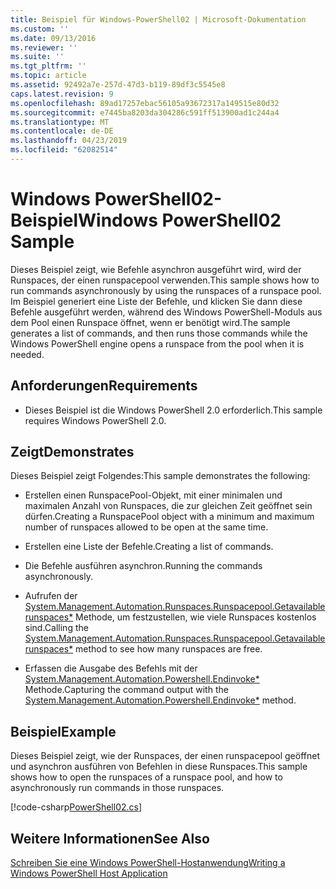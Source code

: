```yaml
---
title: Beispiel für Windows-PowerShell02 | Microsoft-Dokumentation
ms.custom: ''
ms.date: 09/13/2016
ms.reviewer: ''
ms.suite: ''
ms.tgt_pltfrm: ''
ms.topic: article
ms.assetid: 92492a7e-257d-47d3-b119-89df3c5545e8
caps.latest.revision: 9
ms.openlocfilehash: 89ad17257ebac56105a93672317a149515e80d32
ms.sourcegitcommit: e7445ba8203da304286c591ff513900ad1c244a4
ms.translationtype: MT
ms.contentlocale: de-DE
ms.lasthandoff: 04/23/2019
ms.locfileid: "62082514"
---
```

# <a name="windows-powershell02-sample"></a><span data-ttu-id="fcd67-102">Windows PowerShell02-Beispiel</span><span class="sxs-lookup"><span data-stu-id="fcd67-102">Windows PowerShell02 Sample</span></span>

<span data-ttu-id="fcd67-103">Dieses Beispiel zeigt, wie Befehle asynchron ausgeführt wird, wird der Runspaces, der einen runspacepool verwenden.</span><span class="sxs-lookup"><span data-stu-id="fcd67-103">This sample shows how to run commands asynchronously by using the runspaces of a runspace pool.</span></span> <span data-ttu-id="fcd67-104">Im Beispiel generiert eine Liste der Befehle, und klicken Sie dann diese Befehle ausgeführt werden, während des Windows PowerShell-Moduls aus dem Pool einen Runspace öffnet, wenn er benötigt wird.</span><span class="sxs-lookup"><span data-stu-id="fcd67-104">The sample generates a list of commands, and then runs those commands while the Windows PowerShell engine opens a runspace from the pool when it is needed.</span></span>

## <a name="requirements"></a><span data-ttu-id="fcd67-105">Anforderungen</span><span class="sxs-lookup"><span data-stu-id="fcd67-105">Requirements</span></span>

- <span data-ttu-id="fcd67-106">Dieses Beispiel ist die Windows PowerShell 2.0 erforderlich.</span><span class="sxs-lookup"><span data-stu-id="fcd67-106">This sample requires Windows PowerShell 2.0.</span></span>

## <a name="demonstrates"></a><span data-ttu-id="fcd67-107">Zeigt</span><span class="sxs-lookup"><span data-stu-id="fcd67-107">Demonstrates</span></span>

<span data-ttu-id="fcd67-108">Dieses Beispiel zeigt Folgendes:</span><span class="sxs-lookup"><span data-stu-id="fcd67-108">This sample demonstrates the following:</span></span>

- <span data-ttu-id="fcd67-109">Erstellen einen RunspacePool-Objekt, mit einer minimalen und maximalen Anzahl von Runspaces, die zur gleichen Zeit geöffnet sein dürfen.</span><span class="sxs-lookup"><span data-stu-id="fcd67-109">Creating a RunspacePool object with a minimum and maximum number of runspaces allowed to be open at the same time.</span></span>

- <span data-ttu-id="fcd67-110">Erstellen eine Liste der Befehle.</span><span class="sxs-lookup"><span data-stu-id="fcd67-110">Creating a list of commands.</span></span>

- <span data-ttu-id="fcd67-111">Die Befehle ausführen asynchron.</span><span class="sxs-lookup"><span data-stu-id="fcd67-111">Running the commands asynchronously.</span></span>

- <span data-ttu-id="fcd67-112">Aufrufen der [System.Management.Automation.Runspaces.Runspacepool.Getavailablerunspaces\*](/dotnet/api/System.Management.Automation.Runspaces.RunspacePool.GetAvailableRunspaces) Methode, um festzustellen, wie viele Runspaces kostenlos sind.</span><span class="sxs-lookup"><span data-stu-id="fcd67-112">Calling the [System.Management.Automation.Runspaces.Runspacepool.Getavailablerunspaces\*](/dotnet/api/System.Management.Automation.Runspaces.RunspacePool.GetAvailableRunspaces) method to see how many runspaces are free.</span></span>

- <span data-ttu-id="fcd67-113">Erfassen die Ausgabe des Befehls mit der [System.Management.Automation.Powershell.Endinvoke\*](/dotnet/api/System.Management.Automation.PowerShell.EndInvoke) Methode.</span><span class="sxs-lookup"><span data-stu-id="fcd67-113">Capturing the command output with the [System.Management.Automation.Powershell.Endinvoke\*](/dotnet/api/System.Management.Automation.PowerShell.EndInvoke) method.</span></span>

## <a name="example"></a><span data-ttu-id="fcd67-114">Beispiel</span><span class="sxs-lookup"><span data-stu-id="fcd67-114">Example</span></span>

<span data-ttu-id="fcd67-115">Dieses Beispiel zeigt, wie der Runspaces, der einen runspacepool geöffnet und asynchron ausführen von Befehlen in diese Runspaces.</span><span class="sxs-lookup"><span data-stu-id="fcd67-115">This sample shows how to open the runspaces of a runspace pool, and how to asynchronously run commands in those runspaces.</span></span>

[!code-csharp[PowerShell02.cs](../../powershell-sdk-samples/SDK-2.0/csharp/PowerShell02/PowerShell02.cs#L11-L96 "PowerShell02.cs")]

## <a name="see-also"></a><span data-ttu-id="fcd67-116">Weitere Informationen</span><span class="sxs-lookup"><span data-stu-id="fcd67-116">See Also</span></span>

[<span data-ttu-id="fcd67-117">Schreiben Sie eine Windows PowerShell-Hostanwendung</span><span class="sxs-lookup"><span data-stu-id="fcd67-117">Writing a Windows PowerShell Host Application</span></span>](./writing-a-windows-powershell-host-application.md)